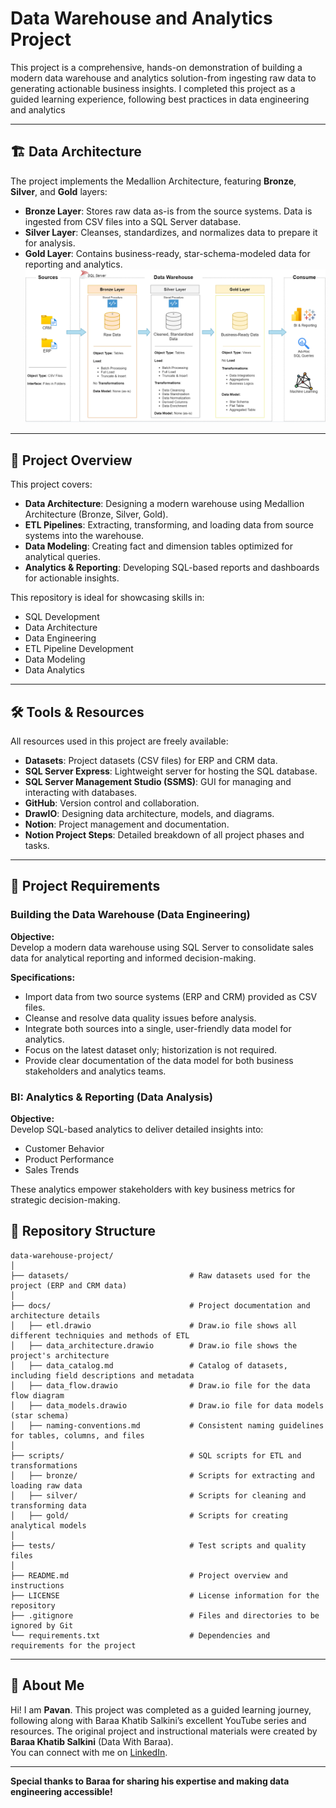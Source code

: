 
# Data Warehouse and Analytics Project

This project is a comprehensive, hands-on demonstration of building a modern data warehouse and analytics solution-from ingesting raw data to generating actionable business insights. I completed this project as a guided learning experience, following best practices in data engineering and analytics

---
## 🏗️ Data Architecture

The project implements the Medallion Architecture, featuring **Bronze**, **Silver**, and **Gold** layers:

- **Bronze Layer**: Stores raw data as-is from the source systems. Data is ingested from CSV files into a SQL Server database.
- **Silver Layer**: Cleanses, standardizes, and normalizes data to prepare it for analysis.
- **Gold Layer**: Contains business-ready, star-schema-modeled data for reporting and analytics.
![Data Architecture](docs/Architecture.png)
---
## 📖 Project Overview

This project covers:

- **Data Architecture**: Designing a modern warehouse using Medallion Architecture (Bronze, Silver, Gold).
- **ETL Pipelines**: Extracting, transforming, and loading data from source systems into the warehouse.
- **Data Modeling**: Creating fact and dimension tables optimized for analytical queries.
- **Analytics & Reporting**: Developing SQL-based reports and dashboards for actionable insights.

This repository is ideal for showcasing skills in:

- SQL Development
- Data Architecture
- Data Engineering
- ETL Pipeline Development
- Data Modeling
- Data Analytics

---

## 🛠️ Tools & Resources

All resources used in this project are freely available:

- **Datasets**: Project datasets (CSV files) for ERP and CRM data.
- **SQL Server Express**: Lightweight server for hosting the SQL database.
- **SQL Server Management Studio (SSMS)**: GUI for managing and interacting with databases.
- **GitHub**: Version control and collaboration.
- **DrawIO**: Designing data architecture, models, and diagrams.
- **Notion**: Project management and documentation.
- **Notion Project Steps**: Detailed breakdown of all project phases and tasks.

---

## 🚀 Project Requirements

### Building the Data Warehouse (Data Engineering)

**Objective:**  
Develop a modern data warehouse using SQL Server to consolidate sales data for analytical reporting and informed decision-making.

**Specifications:**

- Import data from two source systems (ERP and CRM) provided as CSV files.
- Cleanse and resolve data quality issues before analysis.
- Integrate both sources into a single, user-friendly data model for analytics.
- Focus on the latest dataset only; historization is not required.
- Provide clear documentation of the data model for both business stakeholders and analytics teams.

### BI: Analytics & Reporting (Data Analysis)

**Objective:**  
Develop SQL-based analytics to deliver detailed insights into:

- Customer Behavior
- Product Performance
- Sales Trends

These analytics empower stakeholders with key business metrics for strategic decision-making.


## 📂 Repository Structure
```
data-warehouse-project/
│
├── datasets/                           # Raw datasets used for the project (ERP and CRM data)
│
├── docs/                               # Project documentation and architecture details
│   ├── etl.drawio                      # Draw.io file shows all different techniquies and methods of ETL
│   ├── data_architecture.drawio        # Draw.io file shows the project's architecture
│   ├── data_catalog.md                 # Catalog of datasets, including field descriptions and metadata
│   ├── data_flow.drawio                # Draw.io file for the data flow diagram
│   ├── data_models.drawio              # Draw.io file for data models (star schema)
│   ├── naming-conventions.md           # Consistent naming guidelines for tables, columns, and files
│
├── scripts/                            # SQL scripts for ETL and transformations
│   ├── bronze/                         # Scripts for extracting and loading raw data
│   ├── silver/                         # Scripts for cleaning and transforming data
│   ├── gold/                           # Scripts for creating analytical models
│
├── tests/                              # Test scripts and quality files
│
├── README.md                           # Project overview and instructions
├── LICENSE                             # License information for the repository
├── .gitignore                          # Files and directories to be ignored by Git
└── requirements.txt                    # Dependencies and requirements for the project
```
---


## 🌟 About Me
Hi! I am **Pavan**.
This project was completed as a guided learning journey, following along with Baraa Khatib Salkini’s excellent YouTube series and resources. The original project and instructional materials were created by **Baraa Khatib Salkini** (Data With Baraa).  
You can connect with me on [LinkedIn](https://www.linkedin.com/in/pavan0017/).

---

**Special thanks to Baraa for sharing his expertise and making data engineering accessible!**


